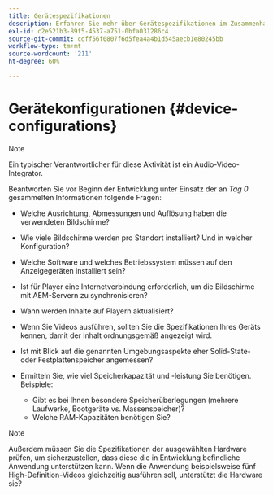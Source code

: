 ```yaml
---
title: Gerätespezifikationen
description: Erfahren Sie mehr über Gerätespezifikationen im Zusammenhang mit AEM Screens.
exl-id: c2e521b3-89f5-4537-a751-0bfa031286c4
source-git-commit: cdff56f0807f6d5fea4a4b1d545aecb1e80245bb
workflow-type: tm+mt
source-wordcount: '211'
ht-degree: 60%

---
```


# Gerätekonfigurationen {#device-configurations}

>[!NOTE]
>
>Ein typischer Verantwortlicher für diese Aktivität ist ein Audio-Video-Integrator.

Beantworten Sie vor Beginn der Entwicklung unter Einsatz der an *Tag 0* gesammelten Informationen folgende Fragen:

* Welche Ausrichtung, Abmessungen und Auflösung haben die verwendeten Bildschirme?

* Wie viele Bildschirme werden pro Standort installiert? Und in welcher Konfiguration?

* Welche Software und welches Betriebssystem müssen auf den Anzeigegeräten installiert sein?

* Ist für Player eine Internetverbindung erforderlich, um die Bildschirme mit AEM-Servern zu synchronisieren?

* Wann werden Inhalte auf Playern aktualisiert?

* Wenn Sie Videos ausführen, sollten Sie die Spezifikationen Ihres Geräts kennen, damit der Inhalt ordnungsgemäß angezeigt wird.

* Ist mit Blick auf die genannten Umgebungsaspekte eher Solid-State- oder Festplattenspeicher angemessen?

* Ermitteln Sie, wie viel Speicherkapazität und -leistung Sie benötigen. Beispiele:
   * Gibt es bei Ihnen besondere Speicherüberlegungen (mehrere Laufwerke, Bootgeräte vs. Massenspeicher)?
   * Welche RAM-Kapazitäten benötigen Sie?


>[!NOTE]
>
>Außerdem müssen Sie die Spezifikationen der ausgewählten Hardware prüfen, um sicherzustellen, dass diese die in Entwicklung befindliche Anwendung unterstützen kann. Wenn die Anwendung beispielsweise fünf High-Definition-Videos gleichzeitig ausführen soll, unterstützt die Hardware sie?
